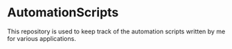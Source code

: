 # AutomationScripts
This repository is used to keep track of the automation scripts written by me for various applications.
